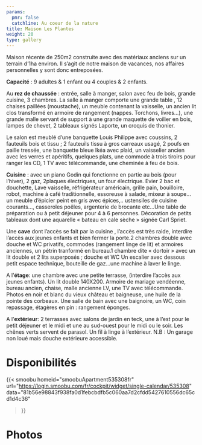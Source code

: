 ```yaml
---
params:
  pmr: false
  catchline: Au coeur de la nature
title: Maison Les Plantes
weight: 20
type: gallery
---
```


Maison récente de 250m2 construite avec des matériaux anciens sur un terrain d’1ha environ. Il s’agit de notre maison de vacances, nos affaires personnelles y sont donc entreposées.

**Capacité** : 9 adultes & 1 enfant ou 4 couples & 2 enfants. <!--more-->

Au **rez de chaussée** : entrée, salle à manger, salon avec feu de bois, grande cuisine, 3 chambres. La salle à manger comporte une grande table , 12 chaises paillées (moustache), un meuble contenant la vaisselle, un ancien lit clos transformé en armoire de rangement (nappes. Torchons, livres…), une grande malle servant de support à une grande maquette de voilier en bois, lampes de chevet, 2 tableaux signés Laporte, un croquis de thonier.

Le salon est meublé d’une banquette Louis Philippe avec coussins, 2 fauteuils bois et tissu ; 2 fauteuils tissu à gros carreaux usagé, 2 poufs en paille tressée, une banquette bleue Ikéa avec plaid, un vaisselier ancien avec les verres et apéritifs, quelques plats, une commode à trois tiroirs pour ranger les CD, 1 TV avec télécommande, une cheminée à feu de bois.

**Cuisine** : avec un piano Godin qui fonctionne en partie au bois (pour l’hiver), 2 gaz, 2plaques électriques, un four électrique. Evier 2 bac et douchette, Lave vaisselle, réfrigérateur américain, grille pain, bouilloire, robot, machine à café traditionnelle, essoreuse à salade, mixeur à soupe…un meuble d’épicier peint en gris avec épices,.. ustensiles de cuisine courants…, casseroles poêles, argenterie de brocante etc…Une table de préparation ou à petit déjeuner pour 4 à 6 personnes. Décoration de petits tableaux dont une aquarelle « bateau en cale sèche » signée Carl Spriet.

Une **cave** dont l’accès se fait par la cuisine , l’accès est très raide, interdire l’accès aux jeunes enfants et bien fermer la porte.2 chambres double avec douche et WC privatifs, commodes (rangement linge de lit) et armoires anciennes, un pétrin tranformé en bureau.1 chambre dite « dortoir » avec un lit double et 2 lits superposés ; douche et WC Un escalier avec dessous petit espace technique, bouteille de gaz…une machine à laver le linge.

A l’**étage**: une chambre avec une petite terrasse, (interdire l’accès aux jeunes enfants). Un lit double 140X200. Armoire de mariage vendéenne, bureau ancien, chaise, malle ancienne LV, une TV avec télécommande. Photos en noir et blanc du vieux château et baigneuse, une huile de la pointe des corbeaux. Une salle de bain avec une baignoire, un WC, coin repassage, étagères en pin : rangement éponges.

A l’**extérieur**: 2 terrasses avec salons de jardin en teck, une à l’est pour le petit déjeuner et le midi et une au sud-ouest pour le midi ou le soir. Les chênes verts servent de parasol. Un fil à linge à l’extérieur. N.B : Un garage non loué mais douche extérieure accessible.

# Disponibilités

{{< smoobu 
homeid="smoobuApartment535308fr" 
url="https://login.smoobu.com/fr/cockpit/widget/single-calendar/535308"
data="81b56e98843f938fa0d1febcbdfb5c060aa7d2cfdd5427610556dc65cd1d4c36"
>}}

# Photos